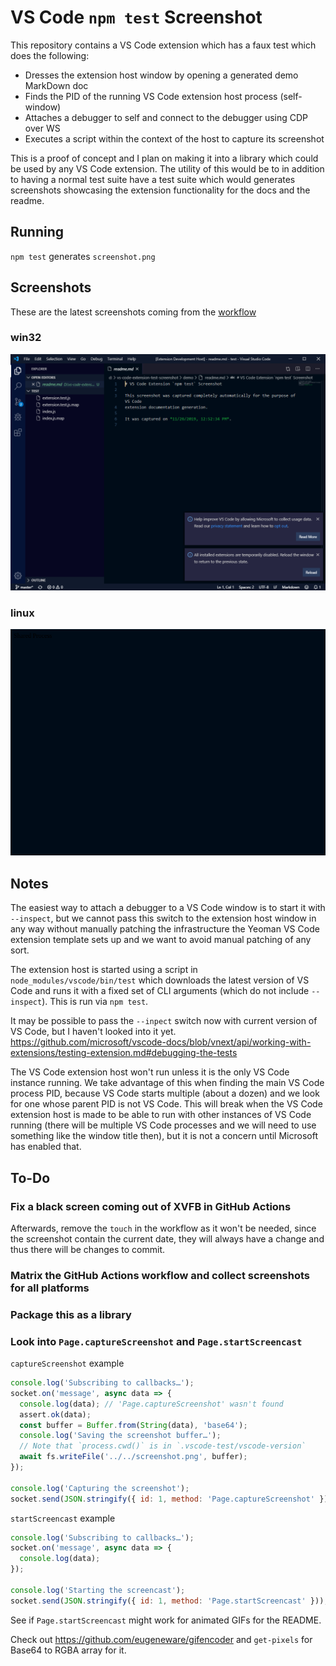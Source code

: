 # VS Code `npm test` Screenshot

This repository contains a VS Code extension which has a faux test which does
the following:

- Dresses the extension host window by opening a generated demo MarkDown doc
- Finds the PID of the running VS Code extension host process (self-window)
- Attaches a debugger to self and connect to the debugger using CDP over WS
- Executes a script within the context of the host to capture its screenshot

This is a proof of concept and I plan on making it into a library which could be
used by any VS Code extension. The utility of this would be to in addition to
having a normal test suite have a test suite which would generates screenshots
showcasing the extension functionality for the docs and the readme.

## Running

`npm test` generates `screenshot.png`

## Screenshots

These are the latest screenshots coming from the
[workflow](.github/workflows/main.yml)

### win32

![](screenshot-win32.png)

### linux

![](screenshot-linux.png)

## Notes

The easiest way to attach a debugger to a VS Code window is to start it with
`--inspect`, but we cannot pass this switch to the extension host window in any
way without manually patching the infrastructure the Yeoman VS Code extension
template sets up and we want to avoid manual patching of any sort.

The extension host is started using a script in `node_modules/vscode/bin/test`
which downloads the latest version of VS Code and runs it with a fixed set of
CLI arguments (which do not include `--inspect`). This is run via `npm test`.

It may be possible to pass the `--inpect` switch now with current version of VS
Code, but I haven't looked into it yet.
https://github.com/microsoft/vscode-docs/blob/vnext/api/working-with-extensions/testing-extension.md#debugging-the-tests

The VS Code extension host won't run unless it is the only VS Code instance
running. We take advantage of this when finding the main VS Code process PID,
because VS Code starts multiple (about a dozen) and we look for one whose parent
PID is not VS Code. This will break when the VS Code extension host is made to
be able to run with other instances of VS Code running (there will be multiple
VS Code processes and we will need to use something like the window title then),
but it is not a concern until Microsoft has enabled that.

## To-Do

### Fix a black screen coming out of XVFB in GitHub Actions

Afterwards, remove the `touch` in the workflow as it won't be needed, since the
screenshot contain the current date, they will always have a change and thus
there will be changes to commit.

### Matrix the GitHub Actions workflow and collect screenshots for all platforms

### Package this as a library

### Look into `Page.captureScreenshot` and `Page.startScreencast`

`captureScreenshot` example
```javascript
console.log('Subscribing to callbacks…');
socket.on('message', async data => {
  console.log(data); // 'Page.captureScreenshot' wasn't found
  assert.ok(data);
  const buffer = Buffer.from(String(data), 'base64');
  console.log('Saving the screenshot buffer…');
  // Note that `process.cwd()` is in `.vscode-test/vscode-version`
  await fs.writeFile('../../screenshot.png', buffer);
});

console.log('Capturing the screenshot');
socket.send(JSON.stringify({ id: 1, method: 'Page.captureScreenshot' }));
```

`startScreencast` example
```javascript
console.log('Subscribing to callbacks…');
socket.on('message', async data => {
  console.log(data);
});

console.log('Starting the screencast');
socket.send(JSON.stringify({ id: 1, method: 'Page.startScreencast' }));
```

See if `Page.startScreencast` might work for animated GIFs for the README.
        
Check out https://github.com/eugeneware/gifencoder and `get-pixels` for Base64 to RGBA array for it.
